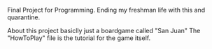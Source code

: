 Final Project for Programming.
Ending my freshman life with this and quarantine.

About this project
basiclly just a boardgame called "San Juan"
The "HowToPlay" file is the tutorial for the game itself.

